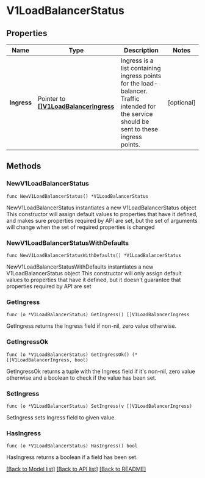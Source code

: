 # V1LoadBalancerStatus

## Properties

Name | Type | Description | Notes
------------ | ------------- | ------------- | -------------
**Ingress** | Pointer to [**[]V1LoadBalancerIngress**](V1LoadBalancerIngress.md) | Ingress is a list containing ingress points for the load-balancer. Traffic intended for the service should be sent to these ingress points. | [optional] 

## Methods

### NewV1LoadBalancerStatus

`func NewV1LoadBalancerStatus() *V1LoadBalancerStatus`

NewV1LoadBalancerStatus instantiates a new V1LoadBalancerStatus object
This constructor will assign default values to properties that have it defined,
and makes sure properties required by API are set, but the set of arguments
will change when the set of required properties is changed

### NewV1LoadBalancerStatusWithDefaults

`func NewV1LoadBalancerStatusWithDefaults() *V1LoadBalancerStatus`

NewV1LoadBalancerStatusWithDefaults instantiates a new V1LoadBalancerStatus object
This constructor will only assign default values to properties that have it defined,
but it doesn't guarantee that properties required by API are set

### GetIngress

`func (o *V1LoadBalancerStatus) GetIngress() []V1LoadBalancerIngress`

GetIngress returns the Ingress field if non-nil, zero value otherwise.

### GetIngressOk

`func (o *V1LoadBalancerStatus) GetIngressOk() (*[]V1LoadBalancerIngress, bool)`

GetIngressOk returns a tuple with the Ingress field if it's non-nil, zero value otherwise
and a boolean to check if the value has been set.

### SetIngress

`func (o *V1LoadBalancerStatus) SetIngress(v []V1LoadBalancerIngress)`

SetIngress sets Ingress field to given value.

### HasIngress

`func (o *V1LoadBalancerStatus) HasIngress() bool`

HasIngress returns a boolean if a field has been set.


[[Back to Model list]](../README.md#documentation-for-models) [[Back to API list]](../README.md#documentation-for-api-endpoints) [[Back to README]](../README.md)


